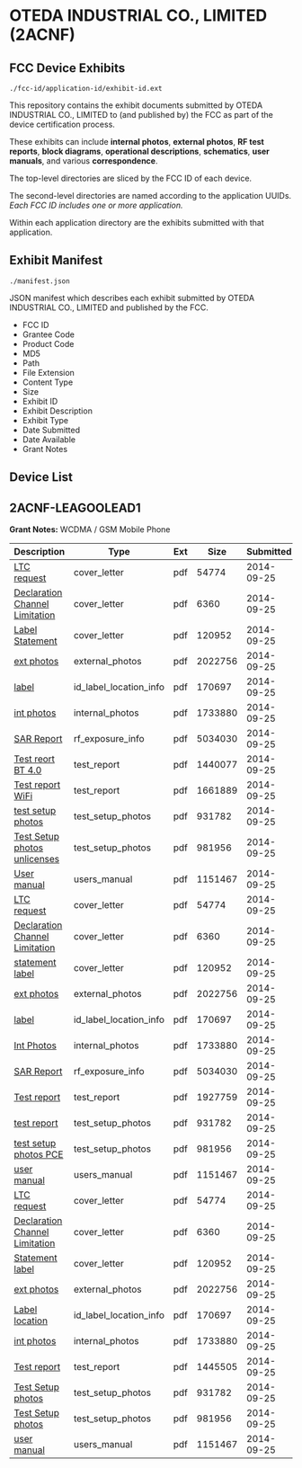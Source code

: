 # OTEDA INDUSTRIAL CO., LIMITED (2ACNF)
## FCC Device Exhibits

```
./fcc-id/application-id/exhibit-id.ext
```

This repository contains the exhibit documents submitted by OTEDA INDUSTRIAL CO., LIMITED to (and published by) the FCC as part of the device certification process.

These exhibits can include **internal photos**, **external photos**, **RF test reports**, **block diagrams**, **operational descriptions**, **schematics**, **user manuals**, and various **correspondence**.

The top-level directories are sliced by the FCC ID of each device.

The second-level directories are named according to the application UUIDs. *Each FCC ID includes one or more application.*

Within each application directory are the exhibits submitted with that application. 

## Exhibit Manifest

```
./manifest.json
```

JSON manifest which describes each exhibit submitted by OTEDA INDUSTRIAL CO., LIMITED and published by the FCC.

- FCC ID
- Grantee Code
- Product Code
- MD5
- Path
- File Extension
- Content Type
- Size
- Exhibit ID
- Exhibit Description
- Exhibit Type
- Date Submitted
- Date Available
- Grant Notes

## Device List
## 2ACNF-LEAGOOLEAD1
**Grant Notes:** WCDMA / GSM Mobile Phone

| Description | Type | Ext | Size | Submitted | Available |
| ----------- | ---- | --- | ---- | --------- | --------- |
| [LTC request](2ACNF-LEAGOOLEAD1/0d02e35e4bf51c36c3640d9472405546/2401076.pdf) | cover_letter | pdf | 54774 | 2014-09-25 | 2014-09-25 |
| [Declaration Channel Limitation](2ACNF-LEAGOOLEAD1/0d02e35e4bf51c36c3640d9472405546/2401077.pdf) | cover_letter | pdf | 6360 | 2014-09-25 | 2014-09-25 |
| [Label Statement](2ACNF-LEAGOOLEAD1/0d02e35e4bf51c36c3640d9472405546/2401083.pdf) | cover_letter | pdf | 120952 | 2014-09-25 | 2014-09-25 |
| [ext photos](2ACNF-LEAGOOLEAD1/0d02e35e4bf51c36c3640d9472405546/2401078.pdf) | external_photos | pdf | 2022756 | 2014-09-25 | 2014-09-25 |
| [label](2ACNF-LEAGOOLEAD1/0d02e35e4bf51c36c3640d9472405546/2401079.pdf) | id_label_location_info | pdf | 170697 | 2014-09-25 | 2014-09-25 |
| [int photos](2ACNF-LEAGOOLEAD1/0d02e35e4bf51c36c3640d9472405546/2401082.pdf) | internal_photos | pdf | 1733880 | 2014-09-25 | 2014-09-25 |
| [SAR Report](2ACNF-LEAGOOLEAD1/0d02e35e4bf51c36c3640d9472405546/2401081.pdf) | rf_exposure_info | pdf | 5034030 | 2014-09-25 | 2014-09-25 |
| [Test reort BT 4.0](2ACNF-LEAGOOLEAD1/0d02e35e4bf51c36c3640d9472405546/2401111.pdf) | test_report | pdf | 1440077 | 2014-09-25 | 2014-09-25 |
| [Test report WiFi](2ACNF-LEAGOOLEAD1/0d02e35e4bf51c36c3640d9472405546/2401112.pdf) | test_report | pdf | 1661889 | 2014-09-25 | 2014-09-25 |
| [test setup photos](2ACNF-LEAGOOLEAD1/0d02e35e4bf51c36c3640d9472405546/2401084.pdf) | test_setup_photos | pdf | 931782 | 2014-09-25 | 2014-09-25 |
| [Test Setup photos unlicenses](2ACNF-LEAGOOLEAD1/0d02e35e4bf51c36c3640d9472405546/2401085.pdf) | test_setup_photos | pdf | 981956 | 2014-09-25 | 2014-09-25 |
| [User manual](2ACNF-LEAGOOLEAD1/0d02e35e4bf51c36c3640d9472405546/2401086.pdf) | users_manual | pdf | 1151467 | 2014-09-25 | 2014-09-25 |
| [LTC request](2ACNF-LEAGOOLEAD1/1c958635eda99e53ef01f0406a2f4940/2401076.pdf) | cover_letter | pdf | 54774 | 2014-09-25 | 2014-09-25 |
| [Declaration Channel Limitation](2ACNF-LEAGOOLEAD1/1c958635eda99e53ef01f0406a2f4940/2401077.pdf) | cover_letter | pdf | 6360 | 2014-09-25 | 2014-09-25 |
| [statement label](2ACNF-LEAGOOLEAD1/1c958635eda99e53ef01f0406a2f4940/2401083.pdf) | cover_letter | pdf | 120952 | 2014-09-25 | 2014-09-25 |
| [ext photos](2ACNF-LEAGOOLEAD1/1c958635eda99e53ef01f0406a2f4940/2401078.pdf) | external_photos | pdf | 2022756 | 2014-09-25 | 2014-09-25 |
| [label](2ACNF-LEAGOOLEAD1/1c958635eda99e53ef01f0406a2f4940/2401079.pdf) | id_label_location_info | pdf | 170697 | 2014-09-25 | 2014-09-25 |
| [Int Photos](2ACNF-LEAGOOLEAD1/1c958635eda99e53ef01f0406a2f4940/2401082.pdf) | internal_photos | pdf | 1733880 | 2014-09-25 | 2014-09-25 |
| [SAR Report](2ACNF-LEAGOOLEAD1/1c958635eda99e53ef01f0406a2f4940/2401081.pdf) | rf_exposure_info | pdf | 5034030 | 2014-09-25 | 2014-09-25 |
| [Test report](2ACNF-LEAGOOLEAD1/1c958635eda99e53ef01f0406a2f4940/2401080.pdf) | test_report | pdf | 1927759 | 2014-09-25 | 2014-09-25 |
| [test report](2ACNF-LEAGOOLEAD1/1c958635eda99e53ef01f0406a2f4940/2401084.pdf) | test_setup_photos | pdf | 931782 | 2014-09-25 | 2014-09-25 |
| [test setup photos PCE](2ACNF-LEAGOOLEAD1/1c958635eda99e53ef01f0406a2f4940/2401085.pdf) | test_setup_photos | pdf | 981956 | 2014-09-25 | 2014-09-25 |
| [user manual](2ACNF-LEAGOOLEAD1/1c958635eda99e53ef01f0406a2f4940/2401086.pdf) | users_manual | pdf | 1151467 | 2014-09-25 | 2014-09-25 |
| [LTC request](2ACNF-LEAGOOLEAD1/8e754127081e6472bd192823df05d0d4/2401076.pdf) | cover_letter | pdf | 54774 | 2014-09-25 | 2014-09-25 |
| [Declaration Channel Limitation](2ACNF-LEAGOOLEAD1/8e754127081e6472bd192823df05d0d4/2401077.pdf) | cover_letter | pdf | 6360 | 2014-09-25 | 2014-09-25 |
| [Statement label](2ACNF-LEAGOOLEAD1/8e754127081e6472bd192823df05d0d4/2401083.pdf) | cover_letter | pdf | 120952 | 2014-09-25 | 2014-09-25 |
| [ext photos](2ACNF-LEAGOOLEAD1/8e754127081e6472bd192823df05d0d4/2401078.pdf) | external_photos | pdf | 2022756 | 2014-09-25 | 2014-09-25 |
| [Label location](2ACNF-LEAGOOLEAD1/8e754127081e6472bd192823df05d0d4/2401079.pdf) | id_label_location_info | pdf | 170697 | 2014-09-25 | 2014-09-25 |
| [int photos](2ACNF-LEAGOOLEAD1/8e754127081e6472bd192823df05d0d4/2401082.pdf) | internal_photos | pdf | 1733880 | 2014-09-25 | 2014-09-25 |
| [Test report](2ACNF-LEAGOOLEAD1/8e754127081e6472bd192823df05d0d4/2401139.pdf) | test_report | pdf | 1445505 | 2014-09-25 | 2014-09-25 |
| [Test Setup photos](2ACNF-LEAGOOLEAD1/8e754127081e6472bd192823df05d0d4/2401084.pdf) | test_setup_photos | pdf | 931782 | 2014-09-25 | 2014-09-25 |
| [Test Setup photos](2ACNF-LEAGOOLEAD1/8e754127081e6472bd192823df05d0d4/2401085.pdf) | test_setup_photos | pdf | 981956 | 2014-09-25 | 2014-09-25 |
| [user manual](2ACNF-LEAGOOLEAD1/8e754127081e6472bd192823df05d0d4/2401086.pdf) | users_manual | pdf | 1151467 | 2014-09-25 | 2014-09-25 |
